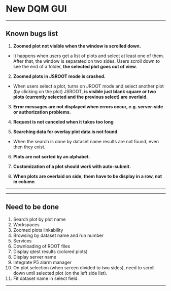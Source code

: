 # New DQM GUI

---

## Known bugs list

1. **Zoomed plot not visible when the window is scrolled down.**

- It happens when users get a list of plots and select at least one of them. After that, the window is separated on two sides. Users scroll down to see the end of a folder, **the selected plot goes out of view**.

2. **Zoomed plots in JSROOT mode is crashed.**

- When users select a plot, turns on JROOT mode and select another plot (by clicking on the plot) JSROOT, **is visible just blank square or two plots (currently selected and the previous select) are overlaid.**

3. **Error messages are not displayed when errors occur, e.g. server-side or authorization problems.**

4. **Request is not canceled when it takes too long**

5. **Searching data for overlay plot data is not found**.

- When the search is done by dataset name results are not found, even then they exist.

6. **Plots are not sorted by an alphabet.**

7. **Customization of a plot should work with auto-submit.**

8. **When plots are overlaid on side, them have to be display in a row, not in column**

---
---
## Need to be done

1. Search plot by plot name
2. Workspaces
3. Zoomed plots linkability
4. Browsing by dataset name and run number
5. Services
6. Downloading of ROOT files
7. Display qtest results (colored plots)
8. Display server name
9. Integrate P5 alarm manager
10. On plot selection (when screen divided to two sides), need to scroll down until selected plot (on the left side list).
11. Fit dataset name in select field.

---
